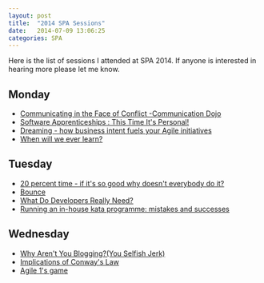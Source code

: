 ```yaml
---
layout: post
title:  "2014 SPA Sessions"
date:   2014-07-09 13:06:25
categories: SPA
---
```


Here is the list of sessions I attended at SPA 2014. If anyone is interested in hearing more please let me know.

Monday
------
* [Communicating in the Face of Conflict -Communication Dojo](http://www.spaconference.org/spa2014/sessions/session591.html)
* [Software Apprenticeships : This Time It's Personal!](http://www.spaconference.org/spa2014/sessions/session553.html)
* [Dreaming - how business intent fuels your Agile initiatives](http://www.spaconference.org/spa2014/sessions/session577.html)
* [When will we ever learn?](http://www.spaconference.org/spa2014/sessions/session562.html)

Tuesday
-------
* [20 percent time - if it's so good why doesn't everybody do it?](http://www.spaconference.org/spa2014/sessions/session588.html)
* [Bounce](http://www.spaconference.org/spa2014/sessions/session558.html)
* [What Do Developers Really Need?](http://www.spaconference.org/spa2014/sessions/session581.html)
* [Running an in-house kata programme: mistakes and successes](http://www.spaconference.org/spa2014/sessions/session556.html)

Wednesday
---------
* [Why Aren't You Blogging?(You Selfish Jerk)](http://www.spaconference.org/spa2014/sessions/session552.html)
* [Implications of Conway's Law](http://www.spaconference.org/spa2014/sessions/session587.html)
* [Agile 1's game](http://www.spaconference.org/spa2014/sessions/session554.html)


